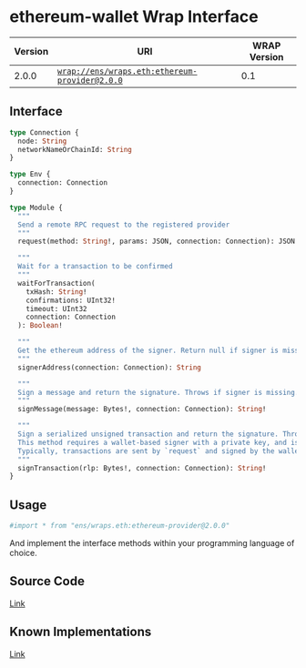 # ethereum-wallet Wrap Interface

| Version | URI | WRAP Version |
|-|-|-|
| 2.0.0 | [`wrap://ens/wraps.eth:ethereum-provider@2.0.0`](https://wrappers.io/v/ens/wraps.eth:ethereum-provider@2.0.0) | 0.1 |

## Interface
```graphql
type Connection {
  node: String
  networkNameOrChainId: String
}

type Env {
  connection: Connection
}

type Module {
  """
  Send a remote RPC request to the registered provider
  """
  request(method: String!, params: JSON, connection: Connection): JSON!

  """
  Wait for a transaction to be confirmed
  """
  waitForTransaction(
    txHash: String!
    confirmations: UInt32!
    timeout: UInt32
    connection: Connection
  ): Boolean!

  """
  Get the ethereum address of the signer. Return null if signer is missing.
  """
  signerAddress(connection: Connection): String

  """
  Sign a message and return the signature. Throws if signer is missing.
  """
  signMessage(message: Bytes!, connection: Connection): String!

  """
  Sign a serialized unsigned transaction and return the signature. Throws if signer is missing.
  This method requires a wallet-based signer with a private key, and is not needed for most use cases.
  Typically, transactions are sent by `request` and signed by the wallet.
  """
  signTransaction(rlp: Bytes!, connection: Connection): String!
}
```

## Usage
```graphql
#import * from "ens/wraps.eth:ethereum-provider@2.0.0"
```

And implement the interface methods within your programming language of choice.

## Source Code
[Link](https://github.com/polywrap/ethereum-wallet)

## Known Implementations
[Link](https://github.com/polywrap/ethereum-wallet/tree/main/implementations)
